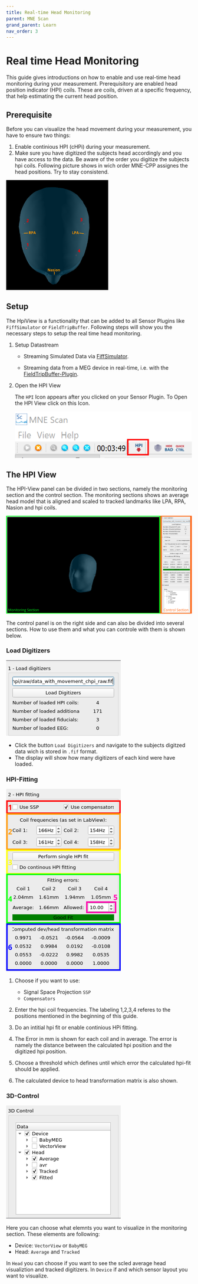 ```yaml
---
title: Real-time Head Monitoring
parent: MNE Scan
grand_parent: Learn
nav_order: 3
---
```

# Real time Head Monitoring

This guide gives introductions on how to enable and use real-time head monitoring during your measurement. Prerequisitory are enabled head position indicator (HPI) coils. These are coils, driven at a specific frequency, that help estimating the current head position. 

## Prerequisite

Before you can visualize the head movement during your measurement, you have to ensure two things:

1. Enable continious HPI (cHPi) during your measurement.
2. Make sure you have digitized the subjects head accordingly and you have access to the data. Be aware of the order you digitize the subjects hpi coils. Following picture shows in wich order MNE-CPP assignes the head positions. Try to stay consistend.

![](../../images/mne_scan_hpi_pos.png)

## Setup

The HpiView is a functionality that can be added to all Sensor Plugins like `FiffSimulator` or `FieldTripBuffer`. Following steps will show you the necessary steps to setup the real time head monitoring. 

1. Setup Datastream
    * Streaming Simulated Data via [FiffSimulator](/prerecordeddata.md).

    * Streaming data from a MEG device in real-time, i.e. with the [FieldTripBuffer-Plugin](../development/ftbufferplugin.md).

2. Open the HPI View

    The `HPI` Icon appears after you clicked on your Sensor Plugin. To Open the HPI View click on this Icon.

    ![](../../images/mne_scan_hpi_icon.png)

## The HPI View

The HPI-View panel can be divided in two sections, namely the monitoring section and the control section. The monitoring sections shows an average head model that is aligned and scaled to tracked landmarks like LPA, RPA, Nasion and hpi coils. 

![](../../images/mne_scan_hpi_view.png)

The control panel is on the right side and can also be divided into several sections. How to use them and what you can controle with them is shown below.    

### Load Digitizers

![](../../images/mne_scan_hpi_load.png)

* Click the button `Load Digitizers` and navigate to the subjects digitzed data wich is stored in `.fif` format.  
* The display will show how many digitizers of each kind were have loaded. 

### HPI-Fitting

![](../../images/mne_scan_hpi_fit.png)

1. Choose if you want to use:
    * Signal Space Projection `SSP`
    * `Compensators`

2. Enter the hpi coil frequencies. The labeling 1,2,3,4 referes to the positions mentioned in the beginning of this guide.

3. Do an intitial hpi fit or enable continious HPi fitting. 

4. The Error in mm is shown for each coil and in average. The error is namely the distance between the calculated hpi position and the digitized hpi position. 

5. Choose a threshold which defines until which error the calculated hpi-fit should be applied. 

6. The calculated device to head transformation matrix is also shown.

### 3D-Control

![](../../images/mne_scan_hpi_control.png)

Here you can choose what elemnts you want to visualize in the monitoring section. These elements are following:

 * Device: `VectorView` or `BabyMEG`
 * Head: `Average` and `Tracked`
 
In `Head` you can choose if you want to see the scled average head visualiztion and tracked digitizers. In `Device` if and which sensor layout you want to visualize.




